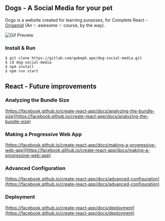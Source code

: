 ## Dogs - A Social Media for your pet

Dogs is a website created for learning purposes, for Complete React - [Origamid](https://www.origamid.com/curso/react-completo/) (An ✨ awesome ✨ course, by the way).

![Gif Preview](https://gitlab.com/gabepk.ape/dog-social-media/-/blob/master/src/Assets/dog-presentation.gif)

### Install & Run

```
$ git clone https://gitlab.com/gabepk.ape/dog-social-media.git
$ cd dog-social-media
$ npm install
$ npm run start
```

## React - Future improvements

### Analyzing the Bundle Size

[https://facebook.github.io/create-react-app/docs/analyzing-the-bundle-size](https://facebook.github.io/create-react-app/docs/analyzing-the-bundle-size)

### Making a Progressive Web App

[https://facebook.github.io/create-react-app/docs/making-a-progressive-web-app](https://facebook.github.io/create-react-app/docs/making-a-progressive-web-app)

### Advanced Configuration

[https://facebook.github.io/create-react-app/docs/advanced-configuration](https://facebook.github.io/create-react-app/docs/advanced-configuration)

### Deployment

[https://facebook.github.io/create-react-app/docs/deployment](https://facebook.github.io/create-react-app/docs/deployment)
